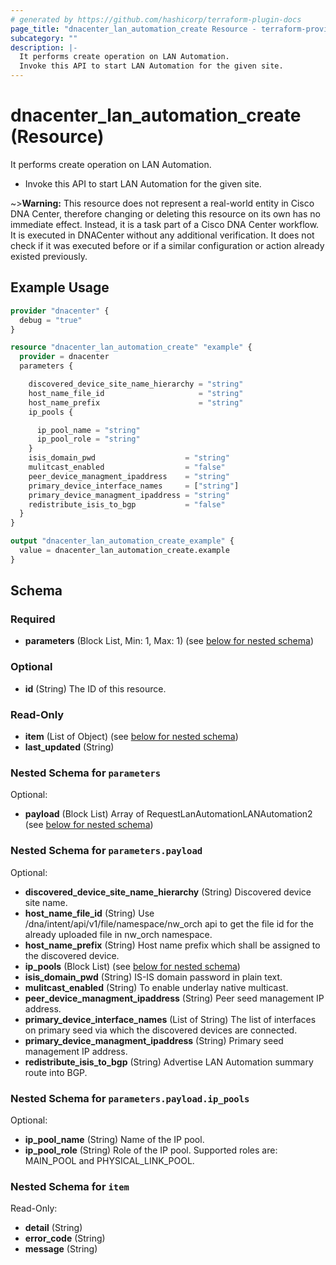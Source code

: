 ```yaml
---
# generated by https://github.com/hashicorp/terraform-plugin-docs
page_title: "dnacenter_lan_automation_create Resource - terraform-provider-dnacenter"
subcategory: ""
description: |-
  It performs create operation on LAN Automation.
  Invoke this API to start LAN Automation for the given site.
---
```


# dnacenter_lan_automation_create (Resource)

It performs create operation on LAN Automation.

- Invoke this API to start LAN Automation for the given site.

~>**Warning:**
This resource does not represent a real-world entity in Cisco DNA Center, therefore changing or deleting this resource on its own has no immediate effect.
Instead, it is a task part of a Cisco DNA Center workflow. It is executed in DNACenter without any additional verification. It does not check if it was executed before or if a similar configuration or action already existed previously.

## Example Usage

```terraform
provider "dnacenter" {
  debug = "true"
}

resource "dnacenter_lan_automation_create" "example" {
  provider = dnacenter
  parameters {

    discovered_device_site_name_hierarchy = "string"
    host_name_file_id                     = "string"
    host_name_prefix                      = "string"
    ip_pools {

      ip_pool_name = "string"
      ip_pool_role = "string"
    }
    isis_domain_pwd                    = "string"
    mulitcast_enabled                  = "false"
    peer_device_managment_ipaddress    = "string"
    primary_device_interface_names     = ["string"]
    primary_device_managment_ipaddress = "string"
    redistribute_isis_to_bgp           = "false"
  }
}

output "dnacenter_lan_automation_create_example" {
  value = dnacenter_lan_automation_create.example
}
```

<!-- schema generated by tfplugindocs -->
## Schema

### Required

- **parameters** (Block List, Min: 1, Max: 1) (see [below for nested schema](#nestedblock--parameters))

### Optional

- **id** (String) The ID of this resource.

### Read-Only

- **item** (List of Object) (see [below for nested schema](#nestedatt--item))
- **last_updated** (String)

<a id="nestedblock--parameters"></a>
### Nested Schema for `parameters`

Optional:

- **payload** (Block List) Array of RequestLanAutomationLANAutomation2 (see [below for nested schema](#nestedblock--parameters--payload))

<a id="nestedblock--parameters--payload"></a>
### Nested Schema for `parameters.payload`

Optional:

- **discovered_device_site_name_hierarchy** (String) Discovered device site name.
- **host_name_file_id** (String) Use /dna/intent/api/v1/file/namespace/nw_orch api to get the file id for the already uploaded file in nw_orch namespace.
- **host_name_prefix** (String) Host name prefix which shall be assigned to the discovered device.
- **ip_pools** (Block List) (see [below for nested schema](#nestedblock--parameters--payload--ip_pools))
- **isis_domain_pwd** (String) IS-IS domain password in plain text.
- **mulitcast_enabled** (String) To enable underlay native multicast.
- **peer_device_managment_ipaddress** (String) Peer seed management IP address.
- **primary_device_interface_names** (List of String) The list of interfaces on primary seed via which the discovered devices are connected.
- **primary_device_managment_ipaddress** (String) Primary seed management IP address.
- **redistribute_isis_to_bgp** (String) Advertise LAN Automation summary route into BGP.

<a id="nestedblock--parameters--payload--ip_pools"></a>
### Nested Schema for `parameters.payload.ip_pools`

Optional:

- **ip_pool_name** (String) Name of the IP pool.
- **ip_pool_role** (String) Role of the IP pool. Supported roles are: MAIN_POOL and PHYSICAL_LINK_POOL.




<a id="nestedatt--item"></a>
### Nested Schema for `item`

Read-Only:

- **detail** (String)
- **error_code** (String)
- **message** (String)



